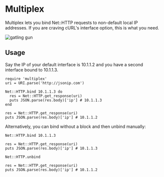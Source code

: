 Multiplex
=========

Multiplex lets you bind Net::HTTP requests to non-default local IP
addresses. If you are craving cURL's interface option, this is what
you need.

![gatling gun](http://upload.wikimedia.org/wikipedia/commons/6/6c/Gatling_gun.jpg)

Usage
-----

Say the IP of your default interface is 10.1.1.2 and you have a
second interface bound to 10.1.1.3.

    require 'multiplex'
    uri = URI.parse('http://jsonip.com')

    Net::HTTP.bind 10.1.1.3 do
      res = Net::HTTP.get_response(uri)
      puts JSON.parse(res.body)['ip'] # 10.1.1.3
    end

    res = Net::HTTP.get_response(uri)
    puts JSON.parse(res.body)['ip'] # 10.1.1.2

Alternatively, you can bind without a block and then unbind
manually:

    Net::HTTP.bind 10.1.1.3

    res = Net::HTTP.get_response(uri)
    puts JSON.parse(res.body)['ip'] # 10.1.1.3

    Net::HTTP.unbind

    res = Net::HTTP.get_response(uri)
    puts JSON.parse(res.body)['ip'] # 10.1.1.2
